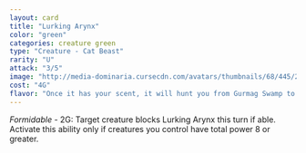 ```yaml
---
layout: card
title: "Lurking Arynx"
color: "green"
categories: creature green
type: "Creature - Cat Beast"
rarity: "U"
attack: "3/5"
image: "http://media-dominaria.cursecdn.com/avatars/thumbnails/68/445/200/283/635618529565388966.png"
cost: "4G"
flavor: "Once it has your scent, it will hunt you from Gurmag Swamp to Ayagor."
---
```


<em>Formidable</em> - <span class="tip mana-icon mana-colorless-02" title="2 Colorless Mana">2</span><span class="tip mana-icon mana-green" title="1 Green Mana">G</span>: Target creature blocks Lurking Arynx this turn if able. Activate this ability only if creatures you control have total power 8 or greater.
